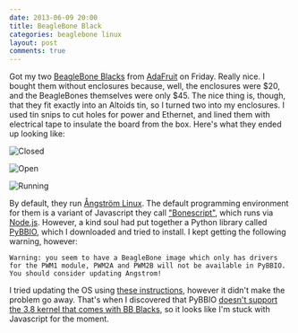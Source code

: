 ```yaml
---
date: 2013-06-09 20:00  
title: BeagleBone Black  
categories: beaglebone linux
layout: post
comments: true
---
```

Got my two [BeagleBone Blacks](http://beagleboard.org/Products/BeagleBone%20Black) from [AdaFruit](http://adafruit.com/) on Friday. Really nice. I bought them without enclosures because, well, the enclosures were $20, and the BeagleBones themselves were only $45. The nice thing is, though, that they fit exactly into an Altoids tin, so I turned two into my enclosures. I used tin snips to cut holes for power and Ethernet, and lined them with electrical tape to insulate the board from the box. Here's what they ended up looking like:

![](https://dl.dropbox.com/s/bpgc7lc5azhazw5/altoids_closed.jpg "Closed")

![](https://dl.dropbox.com/s/d87y38ydxqtcv2q/altoids_open.jpg "Open")

![](https://dl.dropbox.com/s/7nocbp8nnb65pwn/altoids_working.jpg "Running")

By default, they run [Ångström Linux](http://www.angstrom-distribution.org/). The default programming environment for them is a variant of Javascript they call ["Bonescript"](http://beagleboard.org/Support/BoneScript), which runs via [Node.js](http://nodejs.org/). However, a kind soul had put together a Python library called [PyBBIO](https://github.com/alexanderhiam/PyBBIO), which I downloaded and tried to install. I kept getting the following warning, however:

    Warning: you seem to have a BeagleBone image which only has drivers for the PWM1 module, PWM2A and PWM2B will not be available in PyBBIO.
    You should consider updating Angstrom!

I tried updating the OS using [these instructions](http://learn.adafruit.com/beaglebone-black-installing-operating-systems/overview), however it didn't make the problem go away. That's when I discovered that PyBBIO [doesn't support the 3.8 kernel that comes with BB Blacks](https://github.com/alexanderhiam/PyBBIO/issues/18), so it looks like I'm stuck with Javascript for the moment.

